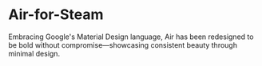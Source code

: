 Air-for-Steam
=============

Embracing Google's Material Design language, Air has been redesigned to be bold without compromise—showcasing consistent beauty through minimal design.
